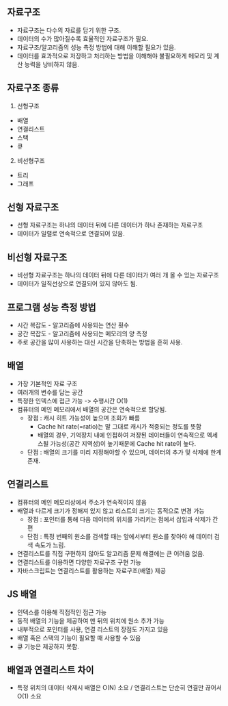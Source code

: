 ## 자료구조
- 자료구조는 다수의 자료를 담기 위한 구조.
- 데이터의 수가 많아질수록 효율적인 자료구조가 필요.
- 자료구조/알고리즘의 성능 측정 방법에 대해 이해할 필요가 있음.
- 데이터를 효과적으로 저장하고 처리하는 방법을 이해해야 불필요하게 메모리 및 계산 능력을 낭비하지 않음.

## 자료구조 종류

1. 선형구조
  - 배열
  - 연결리스트
  - 스택
  - 큐 
2. 비선형구조
  - 트리
  - 그래프

## 선형 자료구조
- 선형 자료구조는 하나의 데이터 뒤에 다른 데이터가 하나 존재하는 자료구조
- 데이터가 일렬로 연속적으로 연결되어 있음.

## 비선형 자료구조
- 비선형 자료구조는 하나의 데이터 뒤에 다른 데이터가 여러 개 올 수 있는 자료구조
- 데이터가 일직선상으로 연결되어 있지 않아도 됨.

## 프로그램 성능 측정 방법
- 시간 복잡도 - 알고리즘에 사용되는 연산 횟수
- 공간 복잡도 - 알고리즘에 사용되는 메모리의 양 측정
- 주로 공간을 많이 사용하는 대신 시간을 단축하는 방법을 흔히 사용.

## 배열
- 가장 기본적인 자료 구조
- 여러개의 변수를 담는 공간
- 특정한 인덱스에 접근 가능 -> 수행시간 O(1) 
- 컴퓨터의 메인 메모리에서 배열의 공간은 연속적으로 할당됨.
  - 장점 : 캐시 히트 가능성이 높으며 조회가 빠름
    - Cache hit rate(=ratio)는 말 그대로 캐시가 적중되는 정도를 뜻함
    - 배열의 경우, 기억장치 내에 인접하여 저장된 데이터들이 연속적으로 엑세스될 가능성(공간 지역성)이 높기때문에 Cache hit rate이 높다.
  - 단점 : 배열의 크기를 미리 지정해야할 수 있으며, 데이터의 추가 및 삭제에 한계 존재.

## 연결리스트
- 컴퓨터의 메인 메모리상에서 주소가 연속적이지 않음
- 배열과 다르게 크기가 정해져 있지 않고 리스트의 크기는 동적으로 변경 가능
  - 장점 : 포인터를 통해 다음 데이터의 위치를 가리키는 점에서 삽입과 삭제가 간편
  - 단점 : 특정 번째의 원소를 검색할 때는 앞에서부터 원소를 찾아야 해 데이터 검색 속도가 느림.
- 연결리스트를 직접 구현하지 않아도 알고리즘 문제 해결에는 큰 어려움 없음.
- 연결리스트를 이용하면 다양한 자료구조 구현 가능
- 자바스크립트는 연결리스트를 활용하는 자료구조(배열) 제공

## JS 배열
- 인덱스를 이용해 직접적인 접근 가능
- 동적 배열의 기능을 제공하여 맨 뒤의 위치에 원소 추가 가능
- 내부적으로 포인터를 사용, 연결 리스트의 장점도 가지고 있음
- 배열 혹은 스택의 기능이 필요할 때 사용할 수 있음
- 큐 기능은 제공하지 못함.

## 배열과 연결리스트 차이
- 특정 위치의 데이터 삭제시 배열은 O(N) 소요 / 연결리스트는 단순히 연결만 끊어서 O(1) 소요